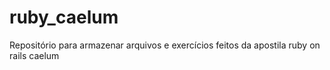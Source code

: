 # ruby_caelum

Repositório para armazenar arquivos e exercícios feitos da apostila ruby on rails caelum
